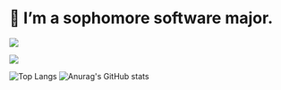 # 🌱 I’m a sophomore software major.




<img src="https://img.shields.io/badge/C++-F3F5F5?style=flat&logo=cplusplus&logoColor=F3F5F5"/></a>

<img src="https://img.shields.io/badge/C-F3F5F5?style=flat&logo=cplusplus&logoColor=F3F5F5"/></a>


![Top Langs](https://github-readme-stats.vercel.app/api/top-langs/?username=JihoLeec&layout=compact)
![Anurag's GitHub stats](https://github-readme-stats.vercel.app/api?username=JihoLeec&show_icons=true&theme=dark)

